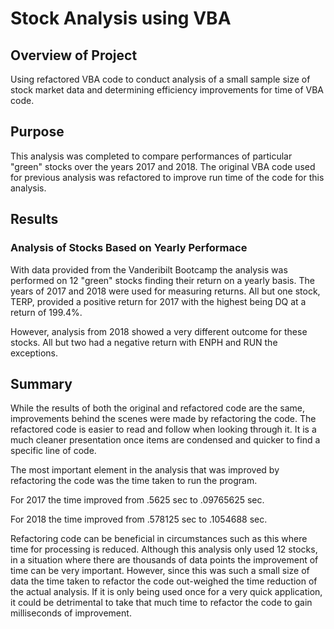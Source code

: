 # Stock Analysis using VBA

## Overview of Project
Using refactored VBA code to conduct analysis of a small sample size of stock market data and determining efficiency improvements for time of VBA code.

## Purpose
This analysis was completed to compare performances of particular "green" stocks over the years 2017 and 2018. The original VBA code used for previous analysis was refactored to improve run time of the code for this analysis. 

## Results

### Analysis of Stocks Based on Yearly Performace

With data provided from the Vanderibilt Bootcamp the analysis was performed on 12 "green" stocks finding their return on a yearly basis. The years of 2017 and 2018 were used for measuring returns. All but one stock, TERP, provided a positive return for 2017 with the highest being DQ at a return of 199.4%. <br>

However, analysis from 2018 showed a very different outcome for these stocks. All but two had a negative return with ENPH and RUN the exceptions. <br>



## Summary
While the results of both the original and refactored code are the same, improvements behind the scenes were made by refactoring the code. The refactored code is easier to read and follow when looking through it. It is a much cleaner presentation once items are condensed and quicker to find a specific line of code. 

The most important element in the analysis that was improved by refactoring the code was the time taken to run the program. <br>

For 2017 the time improved from .5625 sec to .09765625 sec.<br>

For 2018 the time improved from .578125 sec to .1054688 sec. <br>

Refactoring code can be beneficial in circumstances such as this where time for processing is reduced. Although this analysis only used 12 stocks, in a situation where there are thousands of data points the improvement of time can be very important. However, since this was such a small size of data the time taken to refactor the code out-weighed the time reduction of the actual analysis. If it is only being used once for a very quick application, it could be detrimental to take that much time to refactor the code to gain milliseconds of improvement. 
